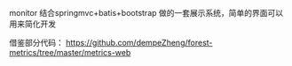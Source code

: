 monitor
结合springmvc+batis+bootstrap 做的一套展示系统，简单的界面可以用来简化开发

借鉴部分代码：
https://github.com/dempeZheng/forest-metrics/tree/master/metrics-web
